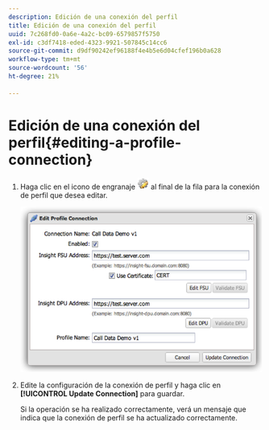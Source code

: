 ```yaml
---
description: Edición de una conexión del perfil
title: Edición de una conexión del perfil
uuid: 7c268fd0-0a6e-4a2c-bc09-6579857f5750
exl-id: c3df7418-eded-4323-9921-507845c14cc6
source-git-commit: d9df90242ef96188f4e4b5e6d04cfef196b0a628
workflow-type: tm+mt
source-wordcount: '56'
ht-degree: 21%

---
```


# Edición de una conexión del perfil{#editing-a-profile-connection}

1. Haga clic en el icono de engranaje ![](assets/edit_icon.png) al final de la fila para la conexión de perfil que desea editar.

   ![](assets/edit_profile_connection.png)

1. Edite la configuración de la conexión de perfil y haga clic en **[!UICONTROL Update Connection]** para guardar.

   Si la operación se ha realizado correctamente, verá un mensaje que indica que la conexión de perfil se ha actualizado correctamente.
